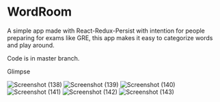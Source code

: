 # WordRoom
A simple app made with React-Redux-Persist with intention for people preparing for exams like GRE, this app makes it easy to categorize words and play around.

Code is in master branch.

Glimpse

![Screenshot (138)](https://user-images.githubusercontent.com/43615884/126028906-43ac14ad-477c-4b71-b2af-87e0e8dcc444.png)
![Screenshot (139)](https://user-images.githubusercontent.com/43615884/126028909-ffd1d5e3-e385-4701-b47c-1398e9134e59.png)
![Screenshot (140)](https://user-images.githubusercontent.com/43615884/126028912-599c7d41-bffa-4329-aa58-1d0356f63d43.png)
![Screenshot (141)](https://user-images.githubusercontent.com/43615884/126028917-6bdcb963-58ad-4e7c-89dc-5802891703ab.png)
![Screenshot (142)](https://user-images.githubusercontent.com/43615884/126028922-6489a385-8f9f-4fea-b729-9c031ed0e1b9.png)
![Screenshot (143)](https://user-images.githubusercontent.com/43615884/126028923-575be354-02d3-44d3-ba42-7a07798c105c.png)
